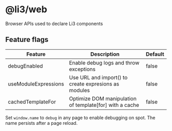 # @li3/web

Browser APIs used to declare Li3 components

## Feature flags

| Feature              | Description                                             | Default |
| -------------------- | ------------------------------------------------------- | ------- |
| debugEnabled         | Enable debug logs and throw exceptions                  | false   |
| useModuleExpressions | Use URL and import() to create expresions as modules    | false   |
| cachedTemplateFor    | Optimize DOM manipulation of template[for] with a cache | false   |

Set `window.name` to `debug` in any page to enable debugging on spot.
The name persists after a page reload.
